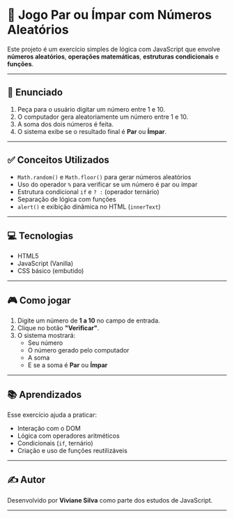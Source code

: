 # 🎲 Jogo Par ou Ímpar com Números Aleatórios

Este projeto é um exercício simples de lógica com JavaScript que envolve **números aleatórios**, **operações matemáticas**, **estruturas condicionais** e **funções**.

---

## 📄 Enunciado

1. Peça para o usuário digitar um número entre 1 e 10.
2. O computador gera aleatoriamente um número entre 1 e 10.
3. A soma dos dois números é feita.
4. O sistema exibe se o resultado final é **Par** ou **Ímpar**.

---

## ✅ Conceitos Utilizados

- `Math.random()` e `Math.floor()` para gerar números aleatórios
- Uso do operador `%` para verificar se um número é par ou ímpar
- Estrutura condicional `if` e `? :` (operador ternário)
- Separação de lógica com funções
- `alert()` e exibição dinâmica no HTML (`innerText`)

---

## 💻 Tecnologias

- HTML5
- JavaScript (Vanilla)
- CSS básico (embutido)

---

## 🎮 Como jogar

1. Digite um número de **1 a 10** no campo de entrada.
2. Clique no botão **"Verificar"**.
3. O sistema mostrará:
   - Seu número
   - O número gerado pelo computador
   - A soma
   - E se a soma é **Par** ou **Ímpar**

---

## 📚 Aprendizados

Esse exercício ajuda a praticar:

- Interação com o DOM
- Lógica com operadores aritméticos
- Condicionais (`if`, ternário)
- Criação e uso de funções reutilizáveis

---

## ✍️ Autor

Desenvolvido por **Viviane Silva** como parte dos estudos de JavaScript.

---
